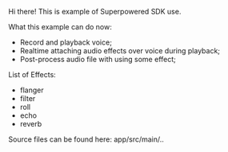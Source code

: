 Hi there! This is example of Superpowered SDK use.

What this example can do now:

- Record and playback voice;
- Realtime attaching audio effects over voice during playback;
- Post-process audio file with using some effect;

List of Effects:

- flanger
- filter
- roll
- echo
- reverb

Source files can be found here:
app/src/main/..
